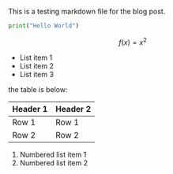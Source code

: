 This is a testing markdown file for the blog post.

```python
print("Hello World")
```

$$f(x) = x^2$$

- List item 1
- List item 2
- List item 3

the table is below:

| Header 1 | Header 2 |
|----------|----------|
| Row 1    | Row 1    |
| Row 2    | Row 2    |

1. Numbered list item 1
2. Numbered list item 2
